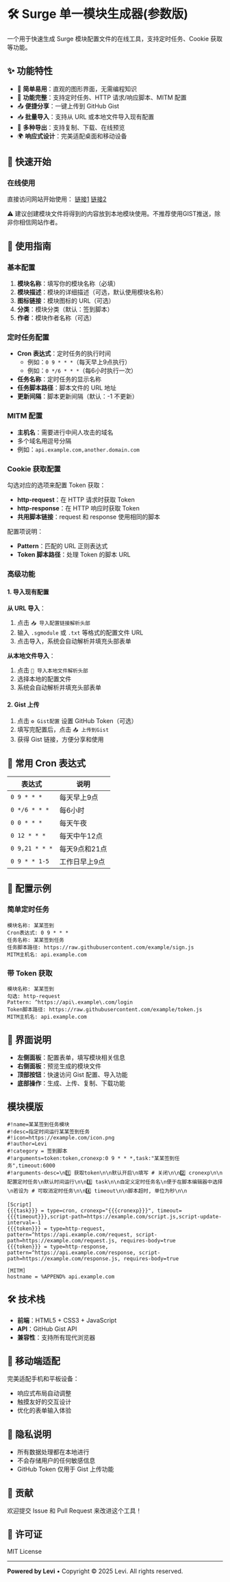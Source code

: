 # 🛠️ Surge 单一模块生成器(参数版)

一个用于快速生成 Surge 模块配置文件的在线工具，支持定时任务、Cookie 获取等功能。

## ✨ 功能特性

- 🎯 **简单易用**：直观的图形界面，无需编程知识
- 🔧 **功能完整**：支持定时任务、HTTP 请求/响应脚本、MITM 配置
- 📤 **便捷分享**：一键上传到 GitHub Gist
- 📥 **批量导入**：支持从 URL 或本地文件导入现有配置
- 💾 **多种导出**：支持复制、下载、在线预览
- 🌍 **响应式设计**：完美适配桌面和移动设备

## 🚀 快速开始

### 在线使用

直接访问网站开始使用：
[链接1](https://surge-argu.levifree.news)
[链接2](https://surge-argu.levifree.dpdns.org)

⚠️ 建议创建模块文件将得到的内容放到本地模块使用。不推荐使用GIST推送，除非你相信网站作者。

## 📖 使用指南

### 基本配置

1. **模块名称**：填写你的模块名称（必填）
2. **模块描述**：模块的详细描述（可选，默认使用模块名称）
3. **图标链接**：模块图标的 URL（可选）
4. **分类**：模块分类（默认：签到脚本）
5. **作者**：模块作者名称（可选）

### 定时任务配置

- **Cron 表达式**：定时任务的执行时间
  - 例如：`0 9 * * *`（每天早上9点执行）
  - 例如：`0 */6 * * *`（每6小时执行一次）
- **任务名称**：定时任务的显示名称
- **任务脚本路径**：脚本文件的 URL 地址
- **更新间隔**：脚本更新间隔（默认：-1 不更新）

### MITM 配置

- **主机名**：需要进行中间人攻击的域名
- 多个域名用逗号分隔
- 例如：`api.example.com,another.domain.com`

### Cookie 获取配置

勾选对应的选项来配置 Token 获取：

- **http-request**：在 HTTP 请求时获取 Token
- **http-response**：在 HTTP 响应时获取 Token
- **共用脚本链接**：request 和 response 使用相同的脚本

配置项说明：
- **Pattern**：匹配的 URL 正则表达式
- **Token 脚本路径**：处理 Token 的脚本 URL

### 高级功能

#### 1. 导入现有配置

**从 URL 导入**：
1. 点击 `📥 导入配置链接解析头部`
2. 输入 `.sgmodule` 或 `.txt` 等格式的配置文件 URL
3. 点击导入，系统会自动解析并填充头部表单

**从本地文件导入**：
1. 点击 `📁 导入本地文件解析头部`
2. 选择本地的配置文件
3. 系统会自动解析并填充头部表单

#### 2. Gist 上传

1. 点击 `⚙️ Gist配置` 设置 GitHub Token（可选）
2. 填写完配置后，点击 `📤 上传到Gist`
3. 获得 Gist 链接，方便分享和使用

## 🌟 常用 Cron 表达式

| 表达式 | 说明 |
|--------|------|
| `0 9 * * *` | 每天早上9点 |
| `0 */6 * * *` | 每6小时 |
| `0 0 * * *` | 每天午夜 |
| `0 12 * * *` | 每天中午12点 |
| `0 9,21 * * *` | 每天9点和21点 |
| `0 9 * * 1-5` | 工作日早上9点 |

## 🔧 配置示例

### 简单定时任务
```
模块名称: 某某签到
Cron表达式: 0 9 * * *
任务名称: 某某签到任务
任务脚本路径: https://raw.githubusercontent.com/example/sign.js
MITM主机名: api.example.com
```

### 带 Token 获取
```
模块名称: 某某签到
勾选: http-request
Pattern: ^https://api\.example\.com/login
Token脚本路径: https://raw.githubusercontent.com/example/token.js
MITM主机名: api.example.com
```

## 🎨 界面说明

- **左侧面板**：配置表单，填写模块相关信息
- **右侧面板**：预览生成的模块文件
- **顶部按钮**：快速访问 Gist 配置、导入功能
- **底部操作**：生成、上传、复制、下载功能

## 模块模版

```sgmodule
#!name=某某签到任务模块
#!desc=指定时间运行某某签到任务
#!icon=https://example.com/icon.png
#!author=Levi
#!category = 签到脚本
#!arguments=token:token,cronexp:0 9 * * *,task:"某某签到任务",timeout:6000
#!arguments-desc=\n1️⃣ 获取token\n\n默认开启\n填写 # 关闭\n\n2️⃣ cronexp\n\n配置定时任务\n默认时间运行\n\n3️⃣ task\n\n自定义定时任务名\n便于在脚本编辑器中选择\n若设为 # 可取消定时任务\n\n4️⃣ timeout\n\n脚本超时, 单位为秒\n\n

[Script]
{{{task}}} = type=cron, cronexp="{{{cronexp}}}", timeout={{{timeout}}},script-path=https://example.com/script.js,script-update-interval=-1
{{{token}}} = type=http-request, pattern=^https://api.example.com/request, script-path=https://example.com/request.js, requires-body=true
{{{token}}} = type=http-response, pattern=^https://api.example.com/response, script-path=https://example.com/response.js, requires-body=true

[MITM]
hostname = %APPEND% api.example.com
```



## 🛠️ 技术栈

- **前端**：HTML5 + CSS3 + JavaScript
- **API**：GitHub Gist API
- **兼容性**：支持所有现代浏览器

## 📱 移动端适配

完美适配手机和平板设备：
- 响应式布局自动调整
- 触摸友好的交互设计
- 优化的表单输入体验

## 🔐 隐私说明

- 所有数据处理都在本地进行
- 不会存储用户的任何敏感信息
- GitHub Token 仅用于 Gist 上传功能

## 🤝 贡献

欢迎提交 Issue 和 Pull Request 来改进这个工具！

## 📄 许可证

MIT License

---

**Powered by Levi** • Copyright © 2025 Levi. All rights reserved.
